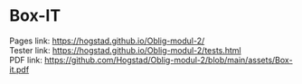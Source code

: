 # Box-IT

Pages link:
https://hogstad.github.io/Oblig-modul-2/ </br>
Tester link:
https://hogstad.github.io/Oblig-modul-2/tests.html</br>
PDF link:
https://github.com/Hogstad/Oblig-modul-2/blob/main/assets/Box-it.pdf

